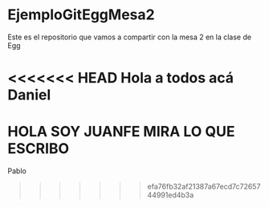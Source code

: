 # EjemploGitEggMesa2
Este es el repositorio que vamos a compartir con la mesa 2 en la clase de Egg

<<<<<<< HEAD
Hola a todos acá Daniel
=======
HOLA SOY JUANFE MIRA LO QUE ESCRIBO
=======
Pablo
>>>>>>> efa76fb32af21387a67ecd7c7265744991ed4b3a
